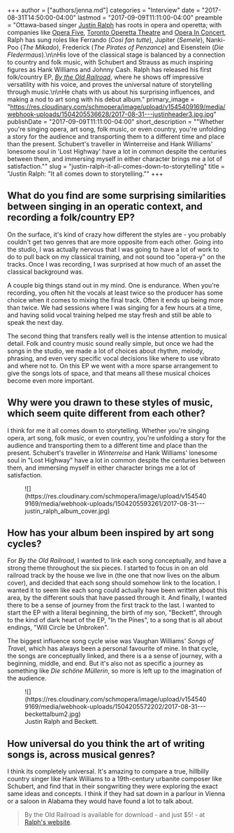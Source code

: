 +++
author = ["authors/jenna.md"]
categories = "Interview"
date = "2017-08-31T14:50:00-04:00"
lastmod = "2017-09-09T11:11:00-04:00"
preamble = "Ottawa-based singer [Justin Ralph](https://www.justinralph.com/about) has roots in opera and operetta; with companies like [Opera Five](/scene/companies/opera-five/), [Toronto Operetta Theatre](/scene/companies/toronto-operetta-theatre/) and [Opera In Concert](/scene/companies/opera-in-concert/), Ralph has sung roles like Ferrando (*Così fan tutte*), Jupiter (*Semele*), Nanki-Poo (*The Mikado*), Frederick (*The Pirates of Penzance*) and Eisenstein (*Die Fledermaus*).\n\nHis love of the classical stage is balanced by a connection to country and folk music, with Schubert and Strauss as much inspiring figures as Hank Williams and Johnny Cash. Ralph has released his first folk/country EP, [*By the Old Railroad*](https://www.justinralph.com/music), where he shows off impressive versatility with his voice, and proves the universal nature of storytelling through music.\n\nHe chats with us about his surprising influences, and making a nod to art song with his debut album."
primary_image = "https://res.cloudinary.com/schmopera/image/upload/v1545409169/media/webhook-uploads/1504205536628/2017-08-31---justinheader3.jpg.jpg"
publishDate = "2017-09-09T11:11:00-04:00"
short_description = "&quot;Whether you&#039;re singing opera, art song, folk music, or even country, you&#039;re unfolding a story for the audience and transporting them to a different time and place than the present. Schubert&#039;s traveller in Winterreise and Hank Williams&#039; lonesome soul in &#039;Lost Highway&#039; have a lot in common despite the centuries between them, and immersing myself in either character brings me a lot of satisfaction.&quot;"
slug = "justin-ralph-it-all-comes-down-to-storytelling"
title = "Justin Ralph: &quot;It all comes down to storytelling.&quot;"
+++

## What do you find are some surprising similarities between singing in an operatic context, and recording a folk/country EP?

On the surface, it's kind of crazy how different the styles are - you probably couldn't get two genres that are more opposite from each other. Going into the studio, I was actually nervous that I was going to have a lot of work to do to pull back on my classical training, and not sound too "opera-y" on the tracks. Once I was recording, I was surprised at how much of an asset the classical background was. 

A couple big things stand out in my mind. One is endurance. When you're recording, you often hit the vocals at least twice so the producer has some choice when it comes to mixing the final track. Often it ends up being more than twice. We had sessions where I was singing for a few hours at a time, and having solid vocal training helped me stay fresh and still be able to speak the next day. 

The second thing that transfers really well is the intense attention to musical detail. Folk and country music sound really simple, but once we had the songs in the studio, we made a lot of choices about rhythm, melody, phrasing, and even very specific vocal decisions like where to use vibrato and where not to. On this EP we went with a more sparse arrangement to give the songs lots of space, and that means all these musical choices become even more important. 

## Why were you drawn to these styles of music, which seem quite different from each other?

I think for me it all comes down to storytelling. Whether you're singing opera, art song, folk music, or even country, you're unfolding a story for the audience and transporting them to a different time and place than the present. Schubert's traveller in *Winterreise* and Hank Williams' lonesome soul in "Lost Highway" have a lot in common despite the centuries between them, and immersing myself in either character brings me a lot of satisfaction.

<figure data-type="image">
![](https://res.cloudinary.com/schmopera/image/upload/v1545409169/media/webhook-uploads/1504205593261/2017-08-31---justin_ralph_album_cover.jpg)
</figure>

## How has your album been inspired by art song cycles?

For *By the Old Railroad*, I wanted to link each song conceptually, and have a strong theme throughout the six pieces. I started to focus in on an old railroad track by the house we live in (the one that now lives on the album cover), and decided that each song should somehow link to the location. I wanted it to seem like each song could actually have been written about this area, by the different souls that have passed through it. And finally, I wanted there to be a sense of journey from the first track to the last. I wanted to start the EP with a literal beginning, the birth of my son, "Beckett", through to the kind of dark heart of the EP, "In the Pines", to a song that is all about endings, "Will Circle be Unbroken". 

The biggest influence song cycle wise was Vaughan Williams' *Songs of Travel*, which has always been a personal favourite of mine. In that cycle, the songs are conceptually linked, and there is a a sense of journey, with a beginning, middle, and end. But it's also not as specific a journey as something like *Die schöne Müllerin*, so more is left up to the imagination of the audience. 

<figure data-type="image">
![](https://res.cloudinary.com/schmopera/image/upload/v1545409169/media/webhook-uploads/1504205572202/2017-08-31---beckettalbum2.jpg)
<figcaption>Justin Ralph and Beckett.</figcaption>
</figure>

## How universal do you think the art of writing songs is, across musical genres?

I think its completely universal. It's amazing to compare a true, hillbilly country singer like Hank Williams to a 19th-century urbanite composer like Schubert, and find that in their songwriting they were exploring the exact same ideas and concepts. I think if they had sat down in a parlour in Vienna or a saloon in Alabama they would have found a lot to talk about. 

>By the Old Railroad is available for download - and just $5! - at [Ralph's website](https://www.justinralph.com/music).
